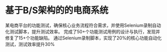 
# 基于B/S架构的的电商系统 #
某电商平台的功能测试，确保核心业务流程符合需求，并使用Selenium录制自动化测试脚本，提升测试效率。
完成了50+个功能测试用例的设计与执行，发现并修复了15+个功能缺陷。
通过Selenium录制脚本，实现了20%的核心功能自动化测试，测试效率提升30%
